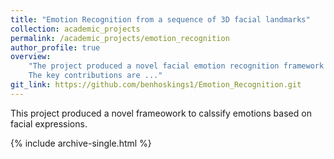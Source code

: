 ```yaml
---
title: "Emotion Recognition from a sequence of 3D facial landmarks"
collection: academic_projects
permalink: /academic_projects/emotion_recognition
author_profile: true
overview: 
    "The project produced a novel facial emotion recognition framework that can be used to classify images. <br>
    The key contributions are ..."
git_link: https://github.com/benhoskings1/Emotion_Recognition.git
---
```


This project produced a novel frameowork to calssify emotions based on facial expressions. 

{% include archive-single.html %}